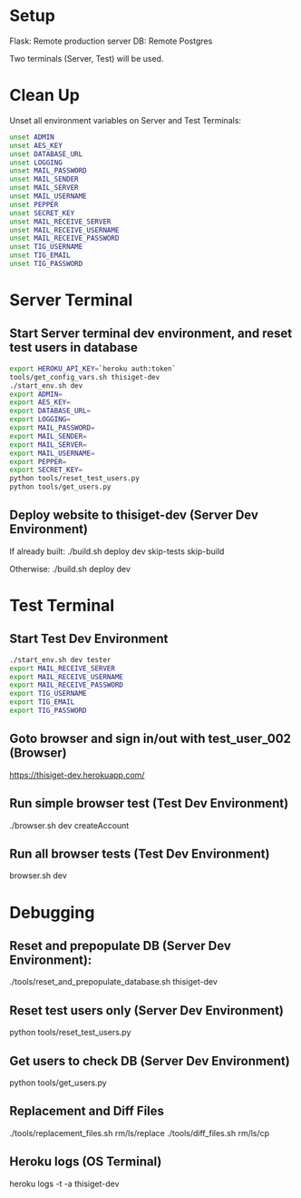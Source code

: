 # Setup
Flask: Remote production server
DB: Remote Postgres

Two terminals (Server, Test) will be used.

# Clean Up
Unset all environment variables on Server and Test Terminals:
``` bash
unset ADMIN
unset AES_KEY
unset DATABASE_URL
unset LOGGING
unset MAIL_PASSWORD
unset MAIL_SENDER
unset MAIL_SERVER
unset MAIL_USERNAME
unset PEPPER
unset SECRET_KEY
unset MAIL_RECEIVE_SERVER
unset MAIL_RECEIVE_USERNAME
unset MAIL_RECEIVE_PASSWORD
unset TIG_USERNAME
unset TIG_EMAIL
unset TIG_PASSWORD
```




# Server Terminal
## Start Server terminal dev environment, and reset test users in database
``` bash
export HEROKU_API_KEY=`heroku auth:token`
tools/get_config_vars.sh thisiget-dev
./start_env.sh dev
export ADMIN=
export AES_KEY=
export DATABASE_URL=
export LOGGING=
export MAIL_PASSWORD=
export MAIL_SENDER=
export MAIL_SERVER=
export MAIL_USERNAME=
export PEPPER=
export SECRET_KEY=
python tools/reset_test_users.py
python tools/get_users.py
```

## Deploy website to thisiget-dev (Server Dev Environment)
If already built:
./build.sh deploy dev skip-tests skip-build

Otherwise:
./build.sh deploy dev




# Test Terminal
## Start Test Dev Environment
``` bash
./start_env.sh dev tester
export MAIL_RECEIVE_SERVER
export MAIL_RECEIVE_USERNAME
export MAIL_RECEIVE_PASSWORD
export TIG_USERNAME
export TIG_EMAIL
export TIG_PASSWORD
```

## Goto browser and sign in/out with test_user_002 (Browser)
https://thisiget-dev.herokuapp.com/

## Run simple browser test (Test Dev Environment)
./browser.sh dev createAccount

## Run all browser tests (Test Dev Environment)
browser.sh dev




# Debugging
## Reset and prepopulate DB (Server Dev Environment):
./tools/reset_and_prepopulate_database.sh thisiget-dev

## Reset test users only (Server Dev Environment)
python tools/reset_test_users.py

## Get users to check DB (Server Dev Environment)
python tools/get_users.py

## Replacement and Diff Files
./tools/replacement_files.sh rm/ls/replace
./tools/diff_files.sh rm/ls/cp

## Heroku logs (OS Terminal)
heroku logs -t -a thisiget-dev